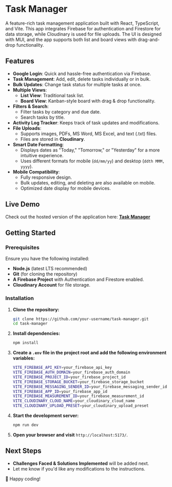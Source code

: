 # Task Manager

A feature-rich task management application built with React, TypeScript, and Vite. This app integrates Firebase for authentication and Firestore for data storage, while Cloudinary is used for file uploads. The UI is designed with MUI, and the app supports both list and board views with drag-and-drop functionality.

## Features

- **Google Login**: Quick and hassle-free authentication via Firebase.
- **Task Management**: Add, edit, delete tasks individually or in bulk.
- **Bulk Updates**: Change task status for multiple tasks at once.
- **Multiple Views**:
  - **List View**: Traditional task list.
  - **Board View**: Kanban-style board with drag & drop functionality.
- **Filters & Search**:
  - Filter tasks by category and due date.
  - Search tasks by title.
- **Activity Log Tracker**: Keeps track of task updates and modifications.
- **File Uploads**:
  - Supports images, PDFs, MS Word, MS Excel, and text (.txt) files.
  - Files are stored in **Cloudinary**.
- **Smart Date Formatting**:
  - Displays dates as "Today," "Tomorrow," or "Yesterday" for a more intuitive experience.
  - Uses different formats for mobile (`dd/mm/yy`) and desktop (`ddth MMM, yyyy`).
- **Mobile Compatibility**:
  - Fully responsive design.
  - Bulk updates, editing, and deleting are also available on mobile.
  - Optimized date display for mobile devices.

## Live Demo

Check out the hosted version of the application here: **[Task Manager](https://task-buddy-lime-three.vercel.app/)**

## Getting Started

### Prerequisites

Ensure you have the following installed:

- **Node.js** (latest LTS recommended)
- **Git** (for cloning the repository)
- **A Firebase Project** with Authentication and Firestore enabled.
- **Cloudinary Account** for file storage.

### Installation

1. **Clone the repository:**

   ```sh
   git clone https://github.com/your-username/task-manager.git
   cd task-manager
   ```

2. **Install dependencies:**

   ```sh
   npm install
   ```

3. **Create a `.env` file in the project root and add the following environment variables:**

   ```sh
   VITE_FIREBASE_API_KEY=your_firebase_api_key
   VITE_FIREBASE_AUTH_DOMAIN=your_firebase_auth_domain
   VITE_FIREBASE_PROJECT_ID=your_firebase_project_id
   VITE_FIREBASE_STORAGE_BUCKET=your_firebase_storage_bucket
   VITE_FIREBASE_MESSAGING_SENDER_ID=your_firebase_messaging_sender_id
   VITE_FIREBASE_APP_ID=your_firebase_app_id
   VITE_FIREBASE_MEASUREMENT_ID=your_firebase_measurement_id
   VITE_CLOUDINARY_CLOUD_NAME=your_cloudinary_cloud_name
   VITE_CLOUDINARY_UPLOAD_PRESET=your_cloudinary_upload_preset
   ```

4. **Start the development server:**

   ```sh
   npm run dev
   ```

5. **Open your browser and visit** `http://localhost:5173/`.

## Next Steps

- **Challenges Faced & Solutions Implemented** will be added next.
- Let me know if you'd like any modifications to the instructions.

🚀 Happy coding!
